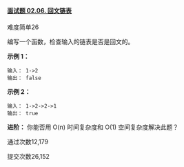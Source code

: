 #### [面试题 02.06. 回文链表](https://leetcode-cn.com/problems/palindrome-linked-list-lcci/)

难度简单26

编写一个函数，检查输入的链表是否是回文的。

 

**示例 1：**

```
输入： 1->2
输出： false 
```

**示例 2：**

```
输入： 1->2->2->1
输出： true 
```

 

**进阶：**
你能否用 O(n) 时间复杂度和 O(1) 空间复杂度解决此题？

通过次数12,179

提交次数26,152